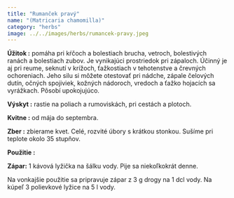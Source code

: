 ```yaml
---
title: "Rumanček pravý"
name: "(Matricaria chamomilla)"
category: "herbs"
image: ../../images/herbs/rumancek-pravy.jpeg
---
```


<strong>Úžitok :</strong> pomáha pri kŕčoch a bolestiach brucha, vetroch, bolestivých ranách a bolestiach zubov. Je vynikajúci prostriedok pri zápaloch. Účinný je aj pri reume, seknutí v krížoch, ťažkostiach v tehotenstve a črevných ochoreniach. Jeho silu si môžete otestovať pri nádche, zápale čelových dutín, očných spojiviek, kožných nádoroch, vredoch a ťažko hojacích sa vyrážkach. Pôsobí upokojujúco.

<strong>Výskyt :</strong> rastie na poliach a rumoviskách, pri cestách a plotoch.

<strong>Kvitne :</strong> od mája do septembra.

<strong>Zber :</strong> zbierame kvet. Celé, rozvité úbory s krátkou stonkou. Sušíme pri teplote okolo 35 stupňov.

<strong>Použitie :</strong>

<strong>Zápar:</strong> 1 kávová lyžička na šálku vody. Pije sa niekoľkokrát denne.

Na vonkajšie použitie sa pripravuje zápar z 3 g drogy na 1 dcl vody. Na kúpeľ 3 polievkové lyžice na 5 l vody.
